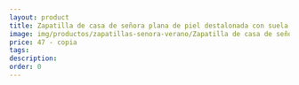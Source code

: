 ```yaml
---
layout: product
title: Zapatilla de casa de señora plana de piel destalonada con suela de goma 
image: img/productos/zapatillas-senora-verano/Zapatilla de casa de señora plana de piel destalonada con suela de goma =47 - copia.webp
price: 47 - copia
tags: 
description: 
order: 0
---
```

